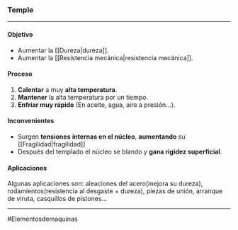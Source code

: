 ### Temple
---
#### Objetivo
- Aumentar la [[Dureza|dureza]].
- Aumentar la [[Resistencia mecánica|resistencia mecánica]]. 

#### Proceso
1. **Calentar** a muy **alta temperatura**.
2. **Mantener** la alta temperatura por un tiempo.
3. **Enfriar muy rápido** (En aceite, agua, aire a presión…).

#### Inconvenientes
- Surgen **tensiones** **internas en el núcleo**, **aumentando** su [[Fragilidad|fragilidad]]
- Después del templado el núcleo se blando y **gana rigidez superficial**.

#### Aplicaciones
Algunas aplicaciones son: aleaciones del acero(mejora su dureza), rodamientos(resistencia al desgaste + dureza), piezas de unión, arranque de viruta, casquillos de pistones…

---
#Elementosdemaquinas 